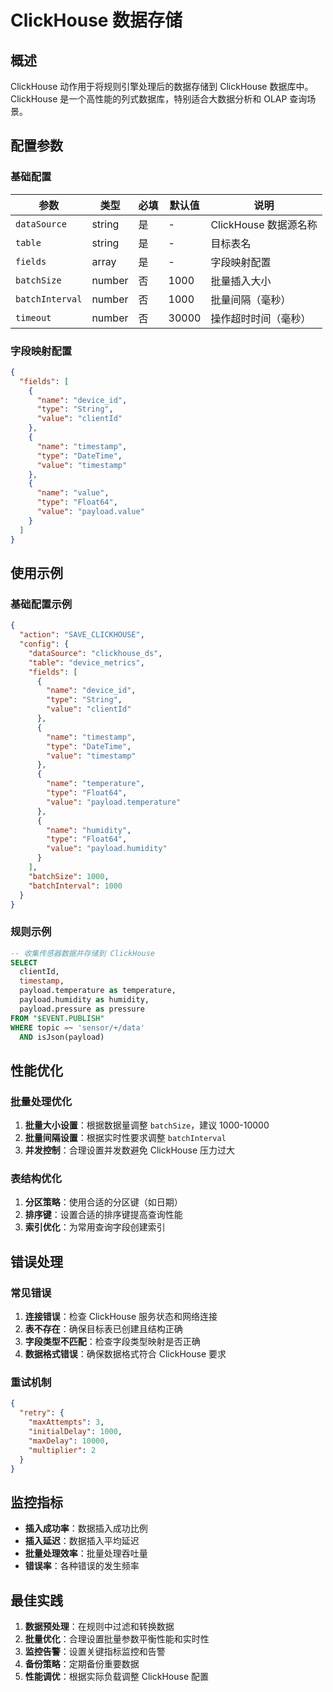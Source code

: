 # ClickHouse 数据存储

## 概述

ClickHouse 动作用于将规则引擎处理后的数据存储到 ClickHouse 数据库中。ClickHouse 是一个高性能的列式数据库，特别适合大数据分析和 OLAP 查询场景。

## 配置参数

### 基础配置

| 参数 | 类型 | 必填 | 默认值 | 说明 |
|------|------|------|--------|------|
| `dataSource` | string | 是 | - | ClickHouse 数据源名称 |
| `table` | string | 是 | - | 目标表名 |
| `fields` | array | 是 | - | 字段映射配置 |
| `batchSize` | number | 否 | 1000 | 批量插入大小 |
| `batchInterval` | number | 否 | 1000 | 批量间隔（毫秒） |
| `timeout` | number | 否 | 30000 | 操作超时时间（毫秒） |

### 字段映射配置

```json
{
  "fields": [
    {
      "name": "device_id",
      "type": "String",
      "value": "clientId"
    },
    {
      "name": "timestamp",
      "type": "DateTime",
      "value": "timestamp"
    },
    {
      "name": "value",
      "type": "Float64",
      "value": "payload.value"
    }
  ]
}
```

## 使用示例

### 基础配置示例

```json
{
  "action": "SAVE_CLICKHOUSE",
  "config": {
    "dataSource": "clickhouse_ds",
    "table": "device_metrics",
    "fields": [
      {
        "name": "device_id",
        "type": "String",
        "value": "clientId"
      },
      {
        "name": "timestamp",
        "type": "DateTime",
        "value": "timestamp"
      },
      {
        "name": "temperature",
        "type": "Float64",
        "value": "payload.temperature"
      },
      {
        "name": "humidity",
        "type": "Float64",
        "value": "payload.humidity"
      }
    ],
    "batchSize": 1000,
    "batchInterval": 1000
  }
}
```

### 规则示例

```sql
-- 收集传感器数据并存储到 ClickHouse
SELECT 
  clientId,
  timestamp,
  payload.temperature as temperature,
  payload.humidity as humidity,
  payload.pressure as pressure
FROM "$EVENT.PUBLISH"
WHERE topic =~ 'sensor/+/data'
  AND isJson(payload)
```

## 性能优化

### 批量处理优化

1. **批量大小设置**：根据数据量调整 `batchSize`，建议 1000-10000
2. **批量间隔设置**：根据实时性要求调整 `batchInterval`
3. **并发控制**：合理设置并发数避免 ClickHouse 压力过大

### 表结构优化

1. **分区策略**：使用合适的分区键（如日期）
2. **排序键**：设置合适的排序键提高查询性能
3. **索引优化**：为常用查询字段创建索引

## 错误处理

### 常见错误

1. **连接错误**：检查 ClickHouse 服务状态和网络连接
2. **表不存在**：确保目标表已创建且结构正确
3. **字段类型不匹配**：检查字段类型映射是否正确
4. **数据格式错误**：确保数据格式符合 ClickHouse 要求

### 重试机制

```json
{
  "retry": {
    "maxAttempts": 3,
    "initialDelay": 1000,
    "maxDelay": 10000,
    "multiplier": 2
  }
}
```

## 监控指标

- **插入成功率**：数据插入成功比例
- **插入延迟**：数据插入平均延迟
- **批量处理效率**：批量处理吞吐量
- **错误率**：各种错误的发生频率

## 最佳实践

1. **数据预处理**：在规则中过滤和转换数据
2. **批量优化**：合理设置批量参数平衡性能和实时性
3. **监控告警**：设置关键指标监控和告警
4. **备份策略**：定期备份重要数据
5. **性能调优**：根据实际负载调整 ClickHouse 配置 